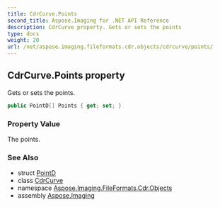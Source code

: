 ```yaml
---
title: CdrCurve.Points
second_title: Aspose.Imaging for .NET API Reference
description: CdrCurve property. Gets or sets the points
type: docs
weight: 20
url: /net/aspose.imaging.fileformats.cdr.objects/cdrcurve/points/
---
```

## CdrCurve.Points property

Gets or sets the points.

```csharp
public PointD[] Points { get; set; }
```

### Property Value

The points.

### See Also

* struct [PointD](../../../aspose.imaging.fileformats.cdr.types/pointd/)
* class [CdrCurve](../)
* namespace [Aspose.Imaging.FileFormats.Cdr.Objects](../../cdrcurve/)
* assembly [Aspose.Imaging](../../../)


